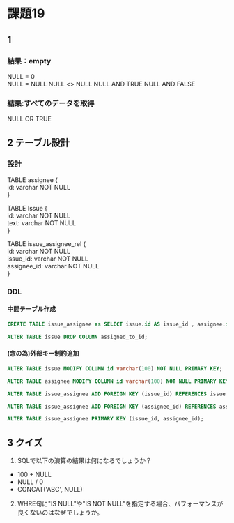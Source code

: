 # 課題19

## 1

### 結果：empty
NULL = 0  
NULL = NULL
NULL <> NULL
NULL AND TRUE
NULL AND FALSE
### 結果:すべてのデータを取得
NULL OR TRUE


## 2 テーブル設計
### 設計

TABLE assignee {  
  id: varchar NOT NULL  
}

TABLE Issue {  
  id: varchar NOT NULL  
  text: varchar NOT NULL  
}

TABLE issue_assignee_rel {  
  id: varchar NOT NULL  
  issue_id: varchar NOT NULL  
  assignee_id: varchar NOT NULL  
}

### DDL
#### 中間テーブル作成
```sql
CREATE TABLE issue_assignee as SELECT issue.id AS issue_id , assignee.id AS assignee_id FROM issue JOIN assignee ON issue.assigned_to_id = assignee_id;

ALTER TABLE issue DROP COLUMN assigned_to_id;
```


#### (念の為)外部キー制約追加
```sql
ALTER TABLE issue MODIFY COLUMN id varchar(100) NOT NULL PRIMARY KEY;

ALTER TABLE assignee MODIFY COLUMN id varchar(100) NOT NULL PRIMARY KEY;

ALTER TABLE issue_assignee ADD FOREIGN KEY (issue_id) REFERENCES issue (id);

ALTER TABLE issue_assignee ADD FOREIGN KEY (assignee_id) REFERENCES assignee (id);

ALTER TABLE issue_assignee PRIMARY KEY (issue_id, assignee_id);
```

## 3 クイズ
1. SQLで以下の演算の結果は何になるでしょうか？
- 100 + NULL
- NULL / 0
- CONCAT('ABC', NULL)

2. WHRE句に"IS NULL"や"IS NOT NULL"を指定する場合、パフォーマンスが良くないのはなぜでしょうか。
